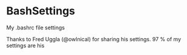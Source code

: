 # BashSettings
My .bashrc file settings

Thanks to Fred Uggla (@owlnical) for sharing his settings. 97 % of my settings are his
